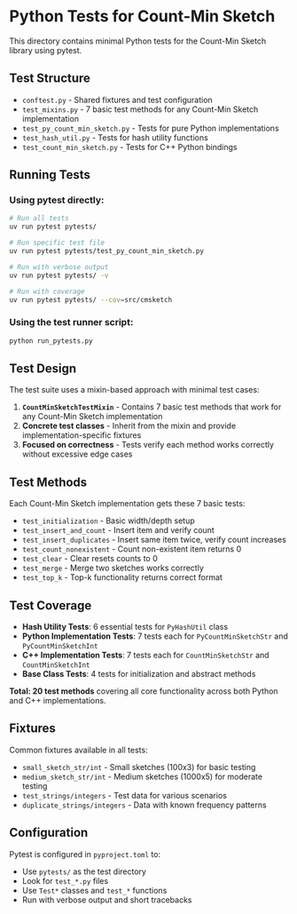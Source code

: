 # Python Tests for Count-Min Sketch

This directory contains minimal Python tests for the Count-Min Sketch library using pytest.

## Test Structure

- `conftest.py` - Shared fixtures and test configuration
- `test_mixins.py` - 7 basic test methods for any Count-Min Sketch implementation
- `test_py_count_min_sketch.py` - Tests for pure Python implementations
- `test_hash_util.py` - Tests for hash utility functions
- `test_count_min_sketch.py` - Tests for C++ Python bindings

## Running Tests

### Using pytest directly:
```bash
# Run all tests
uv run pytest pytests/

# Run specific test file
uv run pytest pytests/test_py_count_min_sketch.py

# Run with verbose output
uv run pytest pytests/ -v

# Run with coverage
uv run pytest pytests/ --cov=src/cmsketch
```

### Using the test runner script:
```bash
python run_pytests.py
```

## Test Design

The test suite uses a mixin-based approach with minimal test cases:

1. **`CountMinSketchTestMixin`** - Contains 7 basic test methods that work for any Count-Min Sketch implementation
2. **Concrete test classes** - Inherit from the mixin and provide implementation-specific fixtures
3. **Focused on correctness** - Tests verify each method works correctly without excessive edge cases

## Test Methods

Each Count-Min Sketch implementation gets these 7 basic tests:
- `test_initialization` - Basic width/depth setup
- `test_insert_and_count` - Insert item and verify count
- `test_insert_duplicates` - Insert same item twice, verify count increases
- `test_count_nonexistent` - Count non-existent item returns 0
- `test_clear` - Clear resets counts to 0
- `test_merge` - Merge two sketches works correctly
- `test_top_k` - Top-k functionality returns correct format

## Test Coverage

- **Hash Utility Tests**: 6 essential tests for `PyHashUtil` class
- **Python Implementation Tests**: 7 tests each for `PyCountMinSketchStr` and `PyCountMinSketchInt`
- **C++ Implementation Tests**: 7 tests each for `CountMinSketchStr` and `CountMinSketchInt`
- **Base Class Tests**: 4 tests for initialization and abstract methods

**Total: 20 test methods** covering all core functionality across both Python and C++ implementations.

## Fixtures

Common fixtures available in all tests:
- `small_sketch_str/int` - Small sketches (100x3) for basic testing
- `medium_sketch_str/int` - Medium sketches (1000x5) for moderate testing
- `test_strings/integers` - Test data for various scenarios
- `duplicate_strings/integers` - Data with known frequency patterns

## Configuration

Pytest is configured in `pyproject.toml` to:
- Use `pytests/` as the test directory
- Look for `test_*.py` files
- Use `Test*` classes and `test_*` functions
- Run with verbose output and short tracebacks
